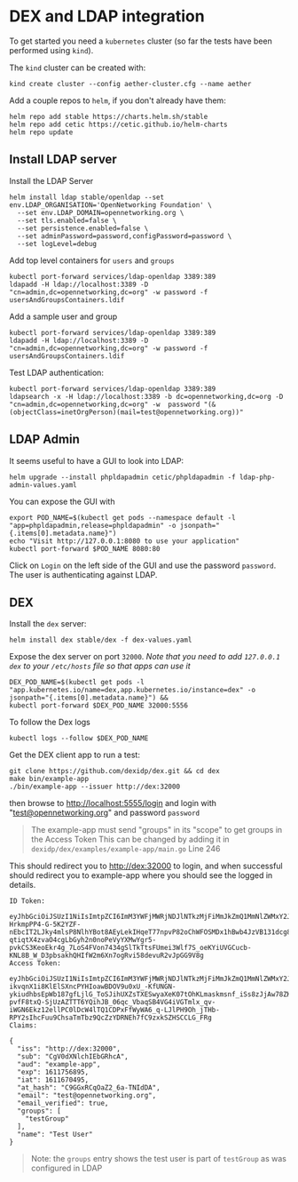 # DEX and LDAP integration

To get started you need a `kubernetes` cluster (so far the tests have been performed using `kind`).

The `kind` cluster can be created with:
```
kind create cluster --config aether-cluster.cfg --name aether
```

Add a couple repos to `helm`, if you don't already have them:
```
helm repo add stable https://charts.helm.sh/stable
helm repo add cetic https://cetic.github.io/helm-charts
helm repo update
```

## Install LDAP server

Install the LDAP Server
```
helm install ldap stable/openldap --set env.LDAP_ORGANISATION='OpenNetworking Foundation' \
  --set env.LDAP_DOMAIN=opennetworking.org \
  --set tls.enabled=false \
  --set persistence.enabled=false \
  --set adminPassword=password,configPassword=password \
  --set logLevel=debug
```

Add top level containers for `users` and `groups`
```
kubectl port-forward services/ldap-openldap 3389:389
ldapadd -H ldap://localhost:3389 -D "cn=admin,dc=opennetworking,dc=org" -w password -f usersAndGroupsContainers.ldif
```

Add a sample user and group
```
kubectl port-forward services/ldap-openldap 3389:389
ldapadd -H ldap://localhost:3389 -D "cn=admin,dc=opennetworking,dc=org" -w password -f usersAndGroupsContainers.ldif
```

Test LDAP authentication:
```
kubectl port-forward services/ldap-openldap 3389:389
ldapsearch -x -H ldap://localhost:3389 -b dc=opennetworking,dc=org -D "cn=admin,dc=opennetworking,dc=org" -w  password "(&(objectClass=inetOrgPerson)(mail=test@opennetworking.org))"
```

## LDAP Admin

It seems useful to have a GUI to look into LDAP:
```
helm upgrade --install phpldapadmin cetic/phpldapadmin -f ldap-php-admin-values.yaml
```
You can expose the GUI with
```
export POD_NAME=$(kubectl get pods --namespace default -l "app=phpldapadmin,release=phpldapadmin" -o jsonpath="{.items[0].metadata.name}")
echo "Visit http://127.0.0.1:8080 to use your application"
kubectl port-forward $POD_NAME 8080:80
```

Click on `Login` on the left side of the GUI and use the password `password`.
The user is authenticating against LDAP.

## DEX

Install the `dex` server:
```
helm install dex stable/dex -f dex-values.yaml
```

Expose the dex server on port `32000`.
_Note that you need to add `127.0.0.1 dex` to your `/etc/hosts` file so that apps can use it_

```
DEX_POD_NAME=$(kubectl get pods -l "app.kubernetes.io/name=dex,app.kubernetes.io/instance=dex" -o jsonpath="{.items[0].metadata.name}") &&
kubectl port-forward $DEX_POD_NAME 32000:5556
```

To follow the Dex logs
```
kubectl logs --follow $DEX_POD_NAME
```

Get the DEX client app to run a test:

```
git clone https://github.com/dexidp/dex.git && cd dex
make bin/example-app
./bin/example-app --issuer http://dex:32000
```

then browse to [http://localhost:5555/login](http://localhost:5555/login)
and login with "test@opennetworking.org" and password `password`

> The example-app must send "groups" in its "scope" to get groups in the Access Token
> This can be changed by adding it in `dexidp/dex/examples/example-app/main.go` Line 246

This should redirect you to [http://dex:32000](http://dex:32000) to login, and
when successful should redirect you to example-app where you should see
the logged in details.
```
ID Token:

eyJhbGciOiJSUzI1NiIsImtpZCI6ImM3YWFjMWRjNDJlNTkzMjFiMmJkZmQ1MmNlZWMxY2JmOGIxYTUwMGUifQ.eyJpc3MiOiJodHRwOi8vZGV4OjMyMDAwIiwic3ViIjoiQ2dWMGRYTmxjaElFYkdSaGNBIiwiYXVkIjoiZXhhbXBsZS1hcHAiLCJleHAiOjE2MTE3NTY4OTUsImlhdCI6MTYxMTY3MDQ5NSwiYXRfaGFzaCI6IkM5R0d4UkNxT2FaMl82YS1UTklkREEiLCJlbWFpbCI6InRlc3RAb3Blbm5ldHdvcmtpbmcub3JnIiwiZW1haWxfdmVyaWZpZWQiOnRydWUsImdyb3VwcyI6WyJ0ZXN0R3JvdXAiXSwibmFtZSI6IlRlc3QgVXNlciJ9.JmK449AlVftDzH2J4pnk08s4dZdgFQq6Iz5mvLltDKc11cNirVf-HrkmpPP4-G-5K2YZF-nEbcIT2LJky4mlsP8NlhYBot8AEyLekIHqeT77npvP82oChWFOSMDx1hBwb4JzVB131dcg8n9AwFULIUWfHwsson6LgrWIlai_Yh20LPeWpIzKB6vFEXiqSgz2JP-qtiqtX4zvaO4cgLbGyh2n0noPeVyYXMwYgr5-pvkCS3KeoEkr4g_7LoS4FVon7434gSlTkTtsFUmei3Wlf7S_oeKYiUVGCucb-KNL8B_W_D3pbsakhQHIfW2m6Xn7ogRvi58devuR2vJpGG9V8g
Access Token:

eyJhbGciOiJSUzI1NiIsImtpZCI6ImM3YWFjMWRjNDJlNTkzMjFiMmJkZmQ1MmNlZWMxY2JmOGIxYTUwMGUifQ.eyJpc3MiOiJodHRwOi8vZGV4OjMyMDAwIiwic3ViIjoiQ2dWMGRYTmxjaElFYkdSaGNBIiwiYXVkIjoiZXhhbXBsZS1hcHAiLCJleHAiOjE2MTE3NTY4OTUsImlhdCI6MTYxMTY3MDQ5NSwiYXRfaGFzaCI6ImdyeFg0TnY3T2I4UktyMlRhcjEtVHciLCJlbWFpbCI6InRlc3RAb3Blbm5ldHdvcmtpbmcub3JnIiwiZW1haWxfdmVyaWZpZWQiOnRydWUsImdyb3VwcyI6WyJ0ZXN0R3JvdXAiXSwibmFtZSI6IlRlc3QgVXNlciJ9.M-ikvqnX1i8KlElSXncPYHIoawBDOV9u0xU_-KfUNGN-ykiudhbsEpWb187gfLjlG_ToSJihUXZsTXESwyaXeK07tOhKLmaskmsnf_iSs8zJjAw78ZKCcRiMv6TRaf1J6u0VxeQ3bIP15hKHqEhkFAUuHKIsas9xf8vPCNxEU0S3AoCY6iuG1g7Oo-pvfF8txQ-SjUzAZTTT6YQihJB_06qc_VbaqSB4VG4iVGTmlx_qv-iWGN6Ekz12ellPC0lDcW4lTQ1CDPxFfWyWA6_q-LJlPH9Oh_jTHb-RPY2sIhcFuu9ChsaTmTbz9QcZzYDRNEh7fC9zxkSZHSCCLG_FRg
Claims:

{
  "iss": "http://dex:32000",
  "sub": "CgV0dXNlchIEbGRhcA",
  "aud": "example-app",
  "exp": 1611756895,
  "iat": 1611670495,
  "at_hash": "C9GGxRCqOaZ2_6a-TNIdDA",
  "email": "test@opennetworking.org",
  "email_verified": true,
  "groups": [
    "testGroup"
  ],
  "name": "Test User"
}
```
> Note: the `groups` entry shows the test user is part of `testGroup` as was configured in LDAP 
